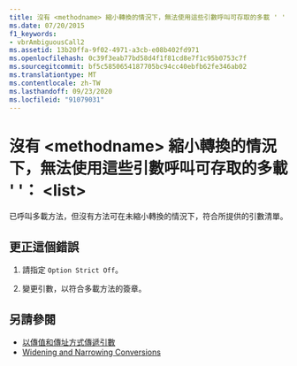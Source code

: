 ```yaml
---
title: 沒有 <methodname> 縮小轉換的情況下，無法使用這些引數呼叫可存取的多載 ' '： <list>
ms.date: 07/20/2015
f1_keywords:
- vbrAmbiguousCall2
ms.assetid: 13b20ffa-9f02-4971-a3cb-e08b402fd971
ms.openlocfilehash: 0c39f3eab77bd58d4f1f81cd8e7f1c95b0753c7f
ms.sourcegitcommit: bf5c5850654187705bc94cc40ebfb62fe346ab02
ms.translationtype: MT
ms.contentlocale: zh-TW
ms.lasthandoff: 09/23/2020
ms.locfileid: "91079031"
---
```

# <a name="no-accessible-overloaded-methodname-can-be-called-with-these-arguments-without-a-narrowing-conversion-list"></a>沒有 \<methodname> 縮小轉換的情況下，無法使用這些引數呼叫可存取的多載 ' '： \<list>

已呼叫多載方法，但沒有方法可在未縮小轉換的情況下，符合所提供的引數清單。  
  
## <a name="to-correct-this-error"></a>更正這個錯誤  
  
1. 請指定 `Option Strict Off`。
  
2. 變更引數，以符合多載方法的簽章。  
  
## <a name="see-also"></a>另請參閱

- [以傳值和傳址方式傳遞引數](../programming-guide/language-features/procedures/passing-arguments-by-value-and-by-reference.md)
- [Widening and Narrowing Conversions](../programming-guide/language-features/data-types/widening-and-narrowing-conversions.md)
